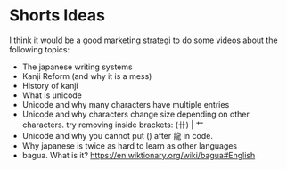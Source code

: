 # Shorts Ideas

I think it would be a good marketing strategi to do some videos about the following topics:

* The japanese writing systems
* Kanji Reform (and why it is a mess)
* History of kanji
* What is unicode
* Unicode and why many characters have multiple entries
* Unicode and why characters change size depending on other characters. try removing inside brackets: (卄) | 艹
* Unicode and why you cannot put () after ⿓ in code.
* Why japanese is twice as hard to learn as other languages
* bagua. What is it? https://en.wiktionary.org/wiki/bagua#English